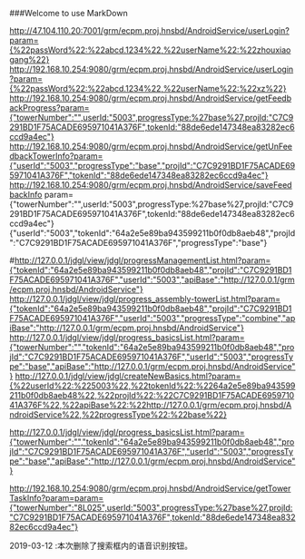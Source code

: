 ###Welcome to use MarkDown

http://47.104.110.20:7001/grm/ecpm.proj.hnsbd/AndroidService/userLogin?param={%22passWord%22:%22abcd.1234%22,%22userName%22:%22zhouxiaogang%22}
http://192.168.10.254:9080/grm/ecpm.proj.hnsbd/AndroidService/userLogin?param={%22passWord%22:%22abcd.1234%22,%22userName%22:%22xz%22}
http://192.168.10.254:9080/grm/ecpm.proj.hnsbd/AndroidService/getFeedbackProgress?param={"towerNumber":"",userId:"5003",progressType:%27base%27,projId:"C7C9291BD1F75ACADE695971041A376F",tokenId:"88de6ede147348ea83282ec6ccd9a4ec"}
http://192.168.10.254:9080/grm/ecpm.proj.hnsbd/AndroidService/getUnFeedbackTowerInfo?param={"userId":"5003","progressType":"base","projId":"C7C9291BD1F75ACADE695971041A376F","tokenId":"88de6ede147348ea83282ec6ccd9a4ec"}
http://192.168.10.254:9080/grm/ecpm.proj.hnsbd/AndroidService/saveFeedbackInfo
param={"towerNumber":"",userId:"5003",progressType:%27base%27,projId:"C7C9291BD1F75ACADE695971041A376F",tokenId:"88de6ede147348ea83282ec6ccd9a4ec"}
{"userId":"5003","tokenId":"64a2e5e89ba943599211b0f0db8aeb48","projId":"C7C9291BD1F75ACADE695971041A376F","progressType":"base"}

#http://127.0.0.1/jdgl/view/jdgl/progressManagementList.html?param={"tokenId":"64a2e5e89ba943599211b0f0db8aeb48","projId":"C7C9291BD1F75ACADE695971041A376F","userId":"5003","apiBase":"http://127.0.0.1/grm/ecpm.proj.hnsbd/AndroidService"}
http://127.0.0.1/jdgl/view/jdgl/progress_assembly-towerList.html?param={"tokenId":"64a2e5e89ba943599211b0f0db8aeb48","projId":"C7C9291BD1F75ACADE695971041A376F","userId":"5003","progressType":"combine","apiBase":"http://127.0.0.1/grm/ecpm.proj.hnsbd/AndroidService"}
http://127.0.0.1/jdgl/view/jdgl/progress_basicsList.html?param={"towerNumber":"","tokenId":"64a2e5e89ba943599211b0f0db8aeb48","projId":"C7C9291BD1F75ACADE695971041A376F","userId":"5003","progressType":"base","apiBase":"http://127.0.0.1/grm/ecpm.proj.hnsbd/AndroidService"}
http://127.0.0.1/jdgl/view/jdgl/createNewBasics.html?param={%22userId%22:%225003%22,%22tokenId%22:%2264a2e5e89ba943599211b0f0db8aeb48%22,%22projId%22:%22C7C9291BD1F75ACADE695971041A376F%22,%22apiBase%22:%22http://127.0.0.1/grm/ecpm.proj.hnsbd/AndroidService%22,%22progressType%22:%22base%22}

http://127.0.0.1/jdgl/view/jdgl/progress_basicsList.html?param={"towerNumber":"","tokenId":"64a2e5e89ba943599211b0f0db8aeb48","projId":"C7C9291BD1F75ACADE695971041A376F","userId":"5003","progressType":"base","apiBase":"http://127.0.0.1/grm/ecpm.proj.hnsbd/AndroidService"}

http://192.168.10.254:9080/grm/ecpm.proj.hnsbd/AndroidService/getTowerTaskInfo?param=param={"towerNumber":"8L025",userId:"5003",progressType:%27base%27,projId:"C7C9291BD1F75ACADE695971041A376F",tokenId:"88de6ede147348ea83282ec6ccd9a4ec"}

2019-03-12 :本次删除了搜索框内的语音识别按钮。